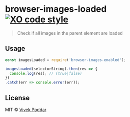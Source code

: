 # browser-images-loaded [![XO code style](https://img.shields.io/badge/code_style-XO-5ed9c7.svg)](https://github.com/sindresorhus/xo)

> Check if all images in the parent element are loaded


## Usage

```js
const imagesLoaded = require('browser-images-enabled');

imagesLoaded(selectorString).then(res => {
  console.log(res); // (true|false)
})
.catch(err => console.error(err));
```

## License

MIT © [Vivek Poddar](http://github.com/vivekimsit)
